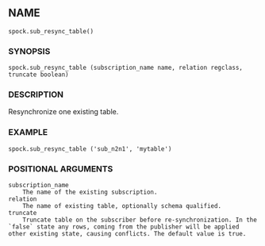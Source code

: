 ## NAME

`spock.sub_resync_table()`

### SYNOPSIS

`spock.sub_resync_table (subscription_name name, relation regclass, truncate boolean)`

### DESCRIPTION

Resynchronize one existing table.

### EXAMPLE

`spock.sub_resync_table ('sub_n2n1', 'mytable')`

### POSITIONAL ARGUMENTS
    subscription_name
        The name of the existing subscription.
    relation
        The name of existing table, optionally schema qualified.
	truncate
		Truncate table on the subscriber before re-synchronization. In the `false` state any rows, coming from the publisher will be applied other existing state, causing conflicts. The default value is true.
